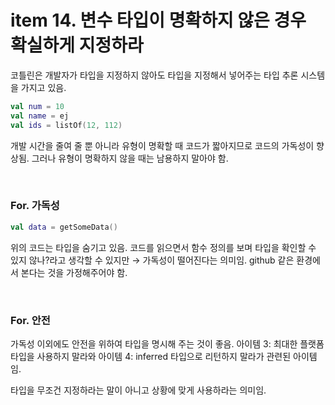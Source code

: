 # item 14. 변수 타입이 명확하지 않은 경우 확실하게 지정하라

코틀린은 개발자가 타입을 지정하지 않아도 타입을 지정해서 넣어주는 타입 추론 시스템을 가지고 있음. 

```kotlin
val num = 10
val name = ej
val ids = listOf(12, 112)
```

개발 시간을 줄여 줄 뿐 아니라 유형이 명확할 때 코드가 짧아지므로 코드의 가독성이 향상됨. 그러나 유형이 명확하지 않을 때는 남용하지 말아야 함. 

<br/>

### For. 가독성

```kotlin
val data = getSomeData()
```

위의 코드는 타입을 숨기고 있음. 코드를 읽으면서 함수 정의를 보며 타입을 확인할 수 있지 않나?라고 생각할 수 있지만 → 가독성이 떨어진다는 의미임. github 같은 환경에서 본다는 것을 가정해주어야 함. 

<br/>

### For. 안전

가독성 이외에도 안전을 위하여 타입을 명시해 주는 것이 좋음. 아이템 3: 최대한 플랫폼 타입을 사용하지 말라와 아이템 4: inferred 타입으로 리턴하지 말라가 관련된 아이템임. 

타입을 무조건 지정하라는 말이 아니고 상황에 맞게 사용하라는 의미임.
